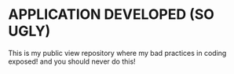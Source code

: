 # APPLICATION DEVELOPED (SO UGLY)

This is my public view repository where my bad practices in coding exposed! and you should never do this!
